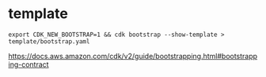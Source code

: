 # template

```
export CDK_NEW_BOOTSTRAP=1 && cdk bootstrap --show-template > template/bootstrap.yaml
```

https://docs.aws.amazon.com/cdk/v2/guide/bootstrapping.html#bootstrapping-contract
